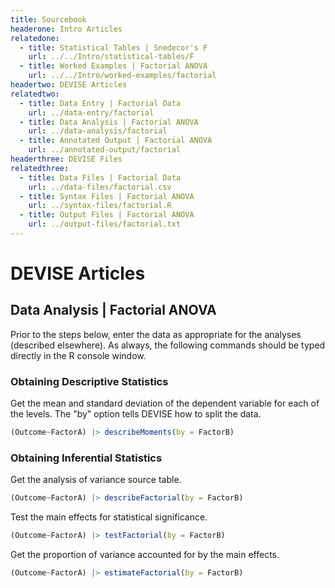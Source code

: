 ```yaml
---
title: Sourcebook
headerone: Intro Articles
relatedone:
  - title: Statistical Tables | Snedecor's F
    url: ../../Intro/statistical-tables/F
  - title: Worked Examples | Factorial ANOVA
    url: ../../Intro/worked-examples/factorial
headertwo: DEVISE Articles
relatedtwo:
  - title: Data Entry | Factorial Data
    url: ../data-entry/factorial
  - title: Data Analysis | Factorial ANOVA
    url: ../data-analysis/factorial
  - title: Annotated Output | Factorial ANOVA
    url: ../annotated-output/factorial
headerthree: DEVISE Files
relatedthree:
  - title: Data Files | Factorial Data
    url: ../data-files/factorial.csv
  - title: Syntax Files | Factorial ANOVA
    url: ../syntax-files/factorial.R
  - title: Output Files | Factorial ANOVA
    url: ../output-files/factorial.txt
---
```


# DEVISE Articles

## Data Analysis | Factorial ANOVA

Prior to the steps below, enter the data as appropriate for the analyses (described elsewhere). As always, the following commands should be typed directly in the R console window.

### Obtaining Descriptive Statistics

Get the mean and standard deviation of the dependent variable for each of the levels. The "by" option tells DEVISE how to split the data.

```r
(Outcome~FactorA) |> describeMoments(by = FactorB)
```

### Obtaining Inferential Statistics

Get the analysis of variance source table.

```r
(Outcome~FactorA) |> describeFactorial(by = FactorB)
```

Test the main effects for statistical significance.

```r
(Outcome~FactorA) |> testFactorial(by = FactorB)
```

Get the proportion of variance accounted for by the main effects.

```r
(Outcome~FactorA) |> estimateFactorial(by = FactorB)
```
